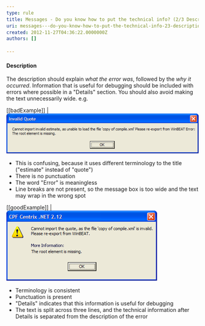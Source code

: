 ```yaml
---
type: rule
title: Messages - Do you know how to put the technical info? (2/3 Description)
uri: messages---do-you-know-how-to-put-the-technical-info-23-description
created: 2012-11-27T04:36:22.0000000Z
authors: []

---
```


#### Description

The description should explain *what the error was*, followed by the *why it occurred*. Information that is useful for debugging should be included with errors where possible in a "Details" section. You should also avoid making the text unnecessarily wide. e.g.
 
[[badExample]]
| ![A message box that does not intuitively alert the user](../../assets/BadMessageBox.gif)
- This is confusing, because it uses different terminology to the title ("estimate" instead of "quote")
- There is no punctuation
- The word "Error" is meaningless
- Line breaks are not present, so the message box is too wide and the text may wrap in the wrong spot


[[goodExample]]
| ![A message box that is clear, consistent and intuitive](../../assets/GoodMessageBox.gif)
- Terminology is consistent
- Punctuation is present
- "Details" indicates that this information is useful for debugging
- The text is split across three lines, and the technical information after Details is separated from the description of the error
